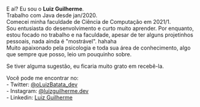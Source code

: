   <p>E aí? Eu sou o <strong>Luiz Guilherme</strong>.
  <br/>Trabalho com Java desde jan/2020.
  <br/>Comecei minha faculdade de Ciência de Computação em 2021/1.
  <br/>Sou entusiasta do desenvolvimento e curto muito aprender. Por enquanto, estou focado no trabalho e na faculdade, apesar de ter alguns projetinhos pessoais, nada ainda é "mostrável". hahaha
  <br/>Muito apaixonado pela psicologia e toda sua área de conhecimento, algo que sempre que posso, leio um pouquinho sobre.</p>
  
  <p>Se tiver alguma sugestão, eu ficaria muito grato em recebê-la.</p>
  
  <p>Você pode me encontrar no:
    <br/>- Twitter: <a href="https://twitter.com/oLuizBatata_dev" target="blank">@oLuizBatata_dev</a>
    <br/>- Instagram: <a href="https://www.instagram.com/luizguilherme.dev/" target="blank">@luizguilherme.dev</a>
    <br/>- Linkedin: <a href="https://www.linkedin.com/in/luizgmzortea/" target="blank">Luiz Guilherme</a></p>
